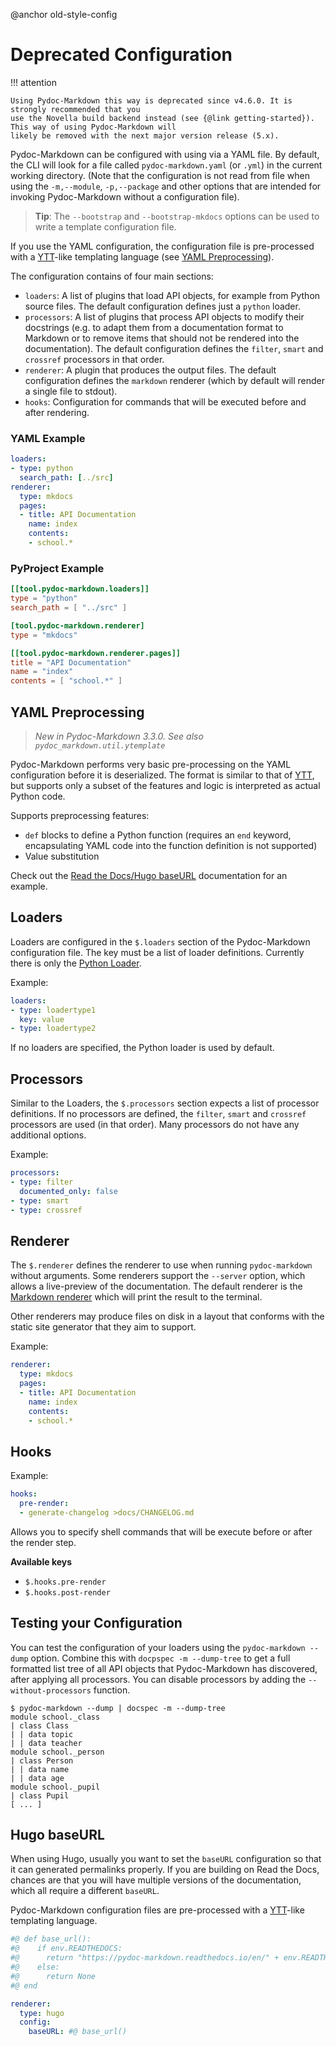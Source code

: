 @anchor old-style-config
# Deprecated Configuration

!!! attention

    Using Pydoc-Markdown this way is deprecated since v4.6.0. It is strongly recommended that you
    use the Novella build backend instead (see {@link getting-started}). This way of using Pydoc-Markdown will
    likely be removed with the next major version release (5.x).

Pydoc-Markdown can be configured with using via a YAML file. By default, the CLI will look for a file
called `pydoc-markdown.yaml` (or `.yml`) in the current working directory. (Note that the configuration
is not read from file when using the `-m,--module`, `-p,--package` and other options that are intended
for invoking Pydoc-Markdown without a configuration file).

> __Tip__: The `--bootstrap` and `--bootstrap-mkdocs` options can be used to write a template configuration file.

If you use the YAML configuration, the configuration file is pre-processed with a [YTT][]-like templating
language (see [YAML Preprocessing](#yaml-preprocessing)).

The configuration contains of four main sections:

* `loaders`: A list of plugins that load API objects, for example from Python source files. The
  default configuration defines just a `python` loader.
* `processors`: A list of plugins that process API objects to modify their docstrings (e.g. to
  adapt them from a documentation format to Markdown or to remove items that should not be
  rendered into the documentation). The default configuration defines the `filter`, `smart` and
  `crossref` processors in that order.
* `renderer`: A plugin that produces the output files. The default configuration defines the
  `markdown` renderer (which by default will render a single file to stdout).
* `hooks`: Configuration for commands that will be executed before and after rendering.

### YAML Example

```yaml
loaders:
- type: python
  search_path: [../src]
renderer:
  type: mkdocs
  pages:
  - title: API Documentation
    name: index
    contents:
    - school.*
```

### PyProject Example

```toml
[[tool.pydoc-markdown.loaders]]
type = "python"
search_path = [ "../src" ]

[tool.pydoc-markdown.renderer]
type = "mkdocs"

[[tool.pydoc-markdown.renderer.pages]]
title = "API Documentation"
name = "index"
contents = [ "school.*" ]
```

## YAML Preprocessing

  [YTT]: https://get-ytt.io/

> *New in Pydoc-Markdown 3.3.0. See also `pydoc_markdown.util.ytemplate`*

Pydoc-Markdown performs very basic pre-processing on the YAML configuration before it is
deserialized. The format is similar to that of [YTT][], but supports only a subset of the
features and logic is interpreted as actual Python code.

Supports preprocessing features:

* `def` blocks to define a Python function (requires an `end` keyword, encapsulating YAML
  code into the function definition is not supported)
* Value substitution

Check out the [Read the Docs/Hugo baseURL](readthedocs#hugo-baseurl) documentation for an
example.

## Loaders

Loaders are configured in the `$.loaders` section of the Pydoc-Markdown configuration file.
The key must be a list of loader definitions. Currently there is only the
[Python Loader](../api-documentation/loaders#pydoc_markdown.contrib.loaders.python.PythonLoader).

Example:

```yml
loaders:
- type: loadertype1
  key: value
- type: loadertype2
```

If no loaders are specified, the Python loader is used by default.

## Processors

Similar to the Loaders, the `$.processors` section expects a list of processor definitions.
If no processors are defined, the `filter`, `smart` and `crossref` processors are used (in
that order). Many processors do not have any additional options.

Example:

```yml
processors:
- type: filter
  documented_only: false
- type: smart
- type: crossref
```

## Renderer

The `$.renderer` defines the renderer to use when running `pydoc-markdown` without arguments.
Some renderers support the `--server` option, which allows a live-preview of the documentation.
The default renderer is the [Markdown renderer](../api-documentation/renderers/markdown) which
will print the result to the terminal.

Other renderers may produce files on disk in a layout that conforms with the static site generator
that they aim to support.

Example:

```yml
renderer:
  type: mkdocs
  pages:
  - title: API Documentation
    name: index
    contents:
    - school.*
```

## Hooks

Example:

```yml
hooks:
  pre-render:
  - generate-changelog >docs/CHANGELOG.md
```

Allows you to specify shell commands that will be execute before or after the render step.

__Available keys__

* `$.hooks.pre-render`
* `$.hooks.post-render`

## Testing your Configuration

You can test the configuration of your loaders using the `pydoc-markdown --dump` option. Combine
this with `docpspec -m --dump-tree` to get a full formatted list tree of all API objects that
Pydoc-Markdown has discovered, after applying all processors. You can disable processors by
adding the `--without-processors` function.

```
$ pydoc-markdown --dump | docspec -m --dump-tree
module school._class
| class Class
| | data topic
| | data teacher
module school._person
| class Person
| | data name
| | data age
module school._pupil
| class Pupil
[ ... ]
```

## Hugo baseURL

When using Hugo, usually you want to set the `baseURL` configuration so that it can generated
permalinks properly. If you are building on Read the Docs, chances are that you will have
multiple versions of the documentation, which all require a different `baseURL`.

Pydoc-Markdown configuration files are pre-processed with a [YTT][]-like templating language.

  [YTT]: https://get-ytt.io/

```yml
#@ def base_url():
#@    if env.READTHEDOCS:
#@      return "https://pydoc-markdown.readthedocs.io/en/" + env.READTHEDOCS_VERSION + "/"
#@    else:
#@      return None
#@ end

renderer:
  type: hugo
  config:
    baseURL: #@ base_url()
```
